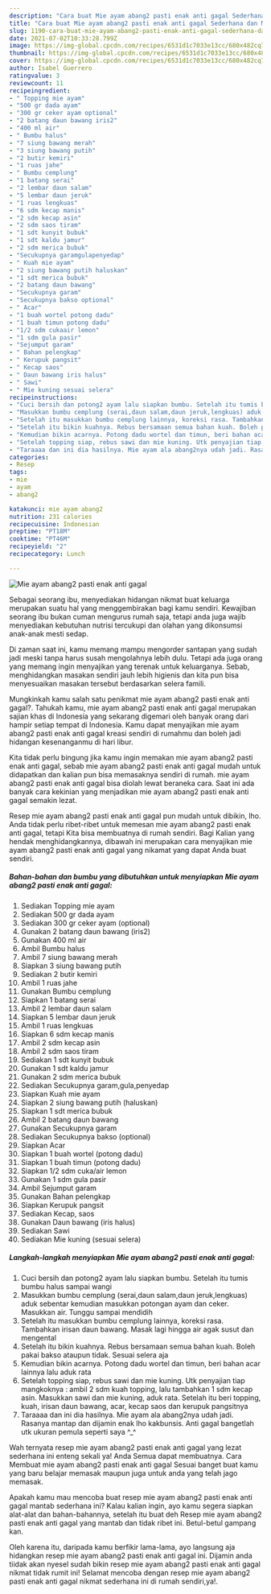 ```yaml
---
description: "Cara buat Mie ayam abang2 pasti enak anti gagal Sederhana dan Mudah Dibuat"
title: "Cara buat Mie ayam abang2 pasti enak anti gagal Sederhana dan Mudah Dibuat"
slug: 1190-cara-buat-mie-ayam-abang2-pasti-enak-anti-gagal-sederhana-dan-mudah-dibuat
date: 2021-07-02T10:33:28.799Z
image: https://img-global.cpcdn.com/recipes/6531d1c7033e13cc/680x482cq70/mie-ayam-abang2-pasti-enak-anti-gagal-foto-resep-utama.jpg
thumbnail: https://img-global.cpcdn.com/recipes/6531d1c7033e13cc/680x482cq70/mie-ayam-abang2-pasti-enak-anti-gagal-foto-resep-utama.jpg
cover: https://img-global.cpcdn.com/recipes/6531d1c7033e13cc/680x482cq70/mie-ayam-abang2-pasti-enak-anti-gagal-foto-resep-utama.jpg
author: Isabel Guerrero
ratingvalue: 3
reviewcount: 11
recipeingredient:
- " Topping mie ayam"
- "500 gr dada ayam"
- "300 gr ceker ayam optional"
- "2 batang daun bawang iris2"
- "400 ml air"
- " Bumbu halus"
- "7 siung bawang merah"
- "3 siung bawang putih"
- "2 butir kemiri"
- "1 ruas jahe"
- " Bumbu cemplung"
- "1 batang serai"
- "2 lembar daun salam"
- "5 lembar daun jeruk"
- "1 ruas lengkuas"
- "6 sdm kecap manis"
- "2 sdm kecap asin"
- "2 sdm saos tiram"
- "1 sdt kunyit bubuk"
- "1 sdt kaldu jamur"
- "2 sdm merica bubuk"
- "Secukupnya garamgulapenyedap"
- " Kuah mie ayam"
- "2 siung bawang putih haluskan"
- "1 sdt merica bubuk"
- "2 batang daun bawang"
- "Secukupnya garam"
- "Secukupnya bakso optional"
- " Acar"
- "1 buah wortel potong dadu"
- "1 buah timun potong dadu"
- "1/2 sdm cukaair lemon"
- "1 sdm gula pasir"
- "Sejumput garam"
- " Bahan pelengkap"
- " Kerupuk pangsit"
- " Kecap saos"
- " Daun bawang iris halus"
- " Sawi"
- " Mie kuning sesuai selera"
recipeinstructions:
- "Cuci bersih dan potong2 ayam lalu siapkan bumbu. Setelah itu tumis bumbu halus sampai wangi"
- "Masukkan bumbu cemplung (serai,daun salam,daun jeruk,lengkuas) aduk sebentar kemudian masukkan potongan ayam dan ceker. Masukkan air. Tunggu sampai mendidih"
- "Setelah itu masukkan bumbu cemplung lainnya, koreksi rasa. Tambahkan irisan daun bawang. Masak lagi hingga air agak susut dan mengental"
- "Setelah itu bikin kuahnya. Rebus bersamaan semua bahan kuah. Boleh pakai bakso ataupun tidak. Sesuai selera aja"
- "Kemudian bikin acarnya. Potong dadu wortel dan timun, beri bahan acar lainnya lalu aduk rata"
- "Setelah topping siap, rebus sawi dan mie kuning. Utk penyajian tiap mangkoknya : ambil 2 sdm kuah topping, lalu tambahkan 1 sdm kecap asin. Masukkan sawi dan mie kuning, aduk rata. Setelah itu beri topping, kuah, irisan daun bawang, acar, kecap saos dan kerupuk pangsitnya"
- "Taraaaa dan ini dia hasilnya. Mie ayam ala abang2nya udah jadi. Rasanya mantap dan dijamin enak lho kakbunsis. Anti gagal bangetlah utk ukuran pemula seperti saya ^_^"
categories:
- Resep
tags:
- mie
- ayam
- abang2

katakunci: mie ayam abang2 
nutrition: 231 calories
recipecuisine: Indonesian
preptime: "PT18M"
cooktime: "PT46M"
recipeyield: "2"
recipecategory: Lunch

---
```



![Mie ayam abang2 pasti enak anti gagal](https://img-global.cpcdn.com/recipes/6531d1c7033e13cc/680x482cq70/mie-ayam-abang2-pasti-enak-anti-gagal-foto-resep-utama.jpg)

Sebagai seorang ibu, menyediakan hidangan nikmat buat keluarga merupakan suatu hal yang menggembirakan bagi kamu sendiri. Kewajiban seorang ibu bukan cuman mengurus rumah saja, tetapi anda juga wajib menyediakan kebutuhan nutrisi tercukupi dan olahan yang dikonsumsi anak-anak mesti sedap.

Di zaman  saat ini, kamu memang mampu mengorder santapan yang sudah jadi meski tanpa harus susah mengolahnya lebih dulu. Tetapi ada juga orang yang memang ingin menyajikan yang terenak untuk keluarganya. Sebab, menghidangkan masakan sendiri jauh lebih higienis dan kita pun bisa menyesuaikan masakan tersebut berdasarkan selera famili. 



Mungkinkah kamu salah satu penikmat mie ayam abang2 pasti enak anti gagal?. Tahukah kamu, mie ayam abang2 pasti enak anti gagal merupakan sajian khas di Indonesia yang sekarang digemari oleh banyak orang dari hampir setiap tempat di Indonesia. Kamu dapat menyajikan mie ayam abang2 pasti enak anti gagal kreasi sendiri di rumahmu dan boleh jadi hidangan kesenanganmu di hari libur.

Kita tidak perlu bingung jika kamu ingin memakan mie ayam abang2 pasti enak anti gagal, sebab mie ayam abang2 pasti enak anti gagal mudah untuk didapatkan dan kalian pun bisa memasaknya sendiri di rumah. mie ayam abang2 pasti enak anti gagal bisa diolah lewat beraneka cara. Saat ini ada banyak cara kekinian yang menjadikan mie ayam abang2 pasti enak anti gagal semakin lezat.

Resep mie ayam abang2 pasti enak anti gagal pun mudah untuk dibikin, lho. Anda tidak perlu ribet-ribet untuk memesan mie ayam abang2 pasti enak anti gagal, tetapi Kita bisa membuatnya di rumah sendiri. Bagi Kalian yang hendak menghidangkannya, dibawah ini merupakan cara menyajikan mie ayam abang2 pasti enak anti gagal yang nikamat yang dapat Anda buat sendiri.

<!--inarticleads1-->

##### Bahan-bahan dan bumbu yang dibutuhkan untuk menyiapkan Mie ayam abang2 pasti enak anti gagal:

1. Sediakan  Topping mie ayam
1. Sediakan 500 gr dada ayam
1. Sediakan 300 gr ceker ayam (optional)
1. Gunakan 2 batang daun bawang (iris2)
1. Gunakan 400 ml air
1. Ambil  Bumbu halus
1. Ambil 7 siung bawang merah
1. Siapkan 3 siung bawang putih
1. Sediakan 2 butir kemiri
1. Ambil 1 ruas jahe
1. Gunakan  Bumbu cemplung
1. Siapkan 1 batang serai
1. Ambil 2 lembar daun salam
1. Siapkan 5 lembar daun jeruk
1. Ambil 1 ruas lengkuas
1. Siapkan 6 sdm kecap manis
1. Ambil 2 sdm kecap asin
1. Ambil 2 sdm saos tiram
1. Sediakan 1 sdt kunyit bubuk
1. Gunakan 1 sdt kaldu jamur
1. Gunakan 2 sdm merica bubuk
1. Sediakan Secukupnya garam,gula,penyedap
1. Siapkan  Kuah mie ayam
1. Siapkan 2 siung bawang putih (haluskan)
1. Siapkan 1 sdt merica bubuk
1. Ambil 2 batang daun bawang
1. Gunakan Secukupnya garam
1. Sediakan Secukupnya bakso (optional)
1. Siapkan  Acar
1. Siapkan 1 buah wortel (potong dadu)
1. Siapkan 1 buah timun (potong dadu)
1. Siapkan 1/2 sdm cuka/air lemon
1. Gunakan 1 sdm gula pasir
1. Ambil Sejumput garam
1. Gunakan  Bahan pelengkap
1. Siapkan  Kerupuk pangsit
1. Sediakan  Kecap, saos
1. Gunakan  Daun bawang (iris halus)
1. Sediakan  Sawi
1. Sediakan  Mie kuning (sesuai selera)




<!--inarticleads2-->

##### Langkah-langkah menyiapkan Mie ayam abang2 pasti enak anti gagal:

1. Cuci bersih dan potong2 ayam lalu siapkan bumbu. Setelah itu tumis bumbu halus sampai wangi
1. Masukkan bumbu cemplung (serai,daun salam,daun jeruk,lengkuas) aduk sebentar kemudian masukkan potongan ayam dan ceker. Masukkan air. Tunggu sampai mendidih
1. Setelah itu masukkan bumbu cemplung lainnya, koreksi rasa. Tambahkan irisan daun bawang. Masak lagi hingga air agak susut dan mengental
1. Setelah itu bikin kuahnya. Rebus bersamaan semua bahan kuah. Boleh pakai bakso ataupun tidak. Sesuai selera aja
1. Kemudian bikin acarnya. Potong dadu wortel dan timun, beri bahan acar lainnya lalu aduk rata
1. Setelah topping siap, rebus sawi dan mie kuning. Utk penyajian tiap mangkoknya : ambil 2 sdm kuah topping, lalu tambahkan 1 sdm kecap asin. Masukkan sawi dan mie kuning, aduk rata. Setelah itu beri topping, kuah, irisan daun bawang, acar, kecap saos dan kerupuk pangsitnya
1. Taraaaa dan ini dia hasilnya. Mie ayam ala abang2nya udah jadi. Rasanya mantap dan dijamin enak lho kakbunsis. Anti gagal bangetlah utk ukuran pemula seperti saya ^_^




Wah ternyata resep mie ayam abang2 pasti enak anti gagal yang lezat sederhana ini enteng sekali ya! Anda Semua dapat membuatnya. Cara Membuat mie ayam abang2 pasti enak anti gagal Sesuai banget buat kamu yang baru belajar memasak maupun juga untuk anda yang telah jago memasak.

Apakah kamu mau mencoba buat resep mie ayam abang2 pasti enak anti gagal mantab sederhana ini? Kalau kalian ingin, ayo kamu segera siapkan alat-alat dan bahan-bahannya, setelah itu buat deh Resep mie ayam abang2 pasti enak anti gagal yang mantab dan tidak ribet ini. Betul-betul gampang kan. 

Oleh karena itu, daripada kamu berfikir lama-lama, ayo langsung aja hidangkan resep mie ayam abang2 pasti enak anti gagal ini. Dijamin anda tiidak akan nyesel sudah bikin resep mie ayam abang2 pasti enak anti gagal nikmat tidak rumit ini! Selamat mencoba dengan resep mie ayam abang2 pasti enak anti gagal nikmat sederhana ini di rumah sendiri,ya!.

